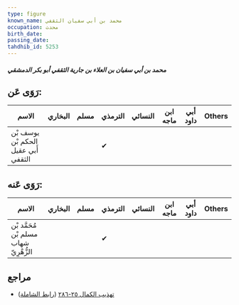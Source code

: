 ```yaml
---
type: figure
known_name: محمد بن أبي سفيان الثقفي
occupation: محدث
birth_date:
passing_date:
tahdhib_id: 5253
---
```

##### محمد بن أبي سفيان بن العلاء بن جارية الثقفي أبو بكر الدمشقي

## رَوَى عَن:
| الاسم                               | البخاري | مسلم | الترمذي | النسائي | ابن ماجه | أبي داود | Others |
| ----------------------------------- | ------- | ---- | ------- | ------- | -------- | -------- | ------ |
| يوسف بْن الحكم بْن أَبي عقيل الثقفي |         |      | ✔       |         |          |          |        |
## رَوَى عَنه:
| الاسم                                  | البخاري | مسلم | الترمذي | النسائي | ابن ماجه | أبي داود | Others |
| -------------------------------------- | ------- | ---- | ------- | ------- | -------- | -------- | ------ |
| مُحَمَّد بْن مسلم بْن شهاب الزُّهْرِيّ |         |      | ✔       |         |          |          |        |
## مراجع
- [تهذيب الكمال ٢٥-٢٨٦](obsidian://open?vault=Tahdhib-al-Kamal&file=Figures/٥٢٥٣-محمد%20بن%20أبي%20سفيان%20بن%20العلاء%20بن%20جارية%20الثقفي%20أبو%20بكر%20الدمشقي) ([رابط الشاملة](https://shamela.ws/book/3722/13379))